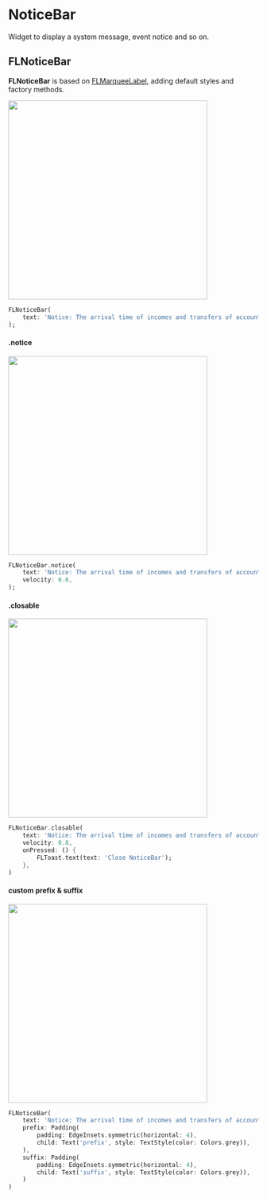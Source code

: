 # NoticeBar

Widget to display a system message, event notice and so on.

## FLNoticeBar

**FLNoticeBar** is based on [FLMarqueeLabel](https://www.flui.xin/en/widgets/label.html#flmarqueelabel), adding default styles and factory methods.

<p align="left">
    <img width="400" src="http://abtfun.oss-cn-beijing.aliyuncs.com/img/2019-12-13-bar_normal-1.gif" />
</p>

```dart
FLNoticeBar(
    text: 'Notice: The arrival time of incomes and transfers of account will be delayed during National Day.',
);
```

#### .notice

<p align="left">
    <img width="400" src="http://abtfun.oss-cn-beijing.aliyuncs.com/img/2019-12-13-bar_notice.gif" />
</p>

```dart
FLNoticeBar.notice(
    text: 'Notice: The arrival time of incomes and transfers of account will be delayed during National Day.',
    velocity: 0.6,
);
```

#### .closable

<p align="left">
    <img width="400" src="http://abtfun.oss-cn-beijing.aliyuncs.com/img/2019-12-13-bar_close.gif" />
</p>

```dart
FLNoticeBar.closable(
    text: 'Notice: The arrival time of incomes and transfers of account will be delayed during National Day.',
    velocity: 0.8,
    onPressed: () {
        FLToast.text(text: 'Close NoticeBar');
    },
)
```


#### custom prefix & suffix

<p align="left">
    <img width="400" src="http://abtfun.oss-cn-beijing.aliyuncs.com/img/2019-12-13-bar_cust.gif" />
</p>

```dart
FLNoticeBar(
    text: 'Notice: The arrival time of incomes and transfers of account will be delayed during National Day.',
    prefix: Padding(
        padding: EdgeInsets.symmetric(horizontal: 4),
        child: Text('prefix', style: TextStyle(color: Colors.grey)),
    ),
    suffix: Padding(
        padding: EdgeInsets.symmetric(horizontal: 4),
        child: Text('suffix', style: TextStyle(color: Colors.grey)),
    )
)
```


